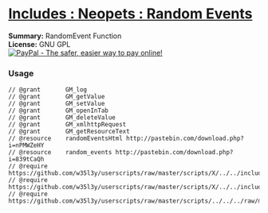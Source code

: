 
# [Includes : Neopets : Random Events](.)

**Summary:** RandomEvent Function<br />
**License:** GNU GPL<br />
[![PayPal - The safer, easier way to pay online!](https://www.paypalobjects.com/en_US/i/btn/btn_donate_SM.gif "PayPal - The safer, easier way to pay online!")](http://goo.gl/Fv19S)
### Usage
```
// @grant		GM_log
// @grant		GM_getValue
// @grant		GM_setValue
// @grant		GM_openInTab
// @grant		GM_deleteValue
// @grant		GM_xmlhttpRequest
// @grant		GM_getResourceText
// @resource	randomEventsHtml http://pastebin.com/download.php?i=nPMWZeHY
// @resource	random_events http://pastebin.com/download.php?i=839tCaQh
// @require		https://github.com/w35l3y/userscripts/raw/master/scripts/X/../../includes/Includes_XPath/63808.user.js
// @require		https://github.com/w35l3y/userscripts/raw/master/scripts/X/../../includes/Includes_Persist_%5BBETA%5D/154322.user.js
// @require	https://github.com/w35l3y/userscripts/raw/master/scripts/../../../raw/master/includes/Includes_Neopets_Random_Events/154363.user.js
```

